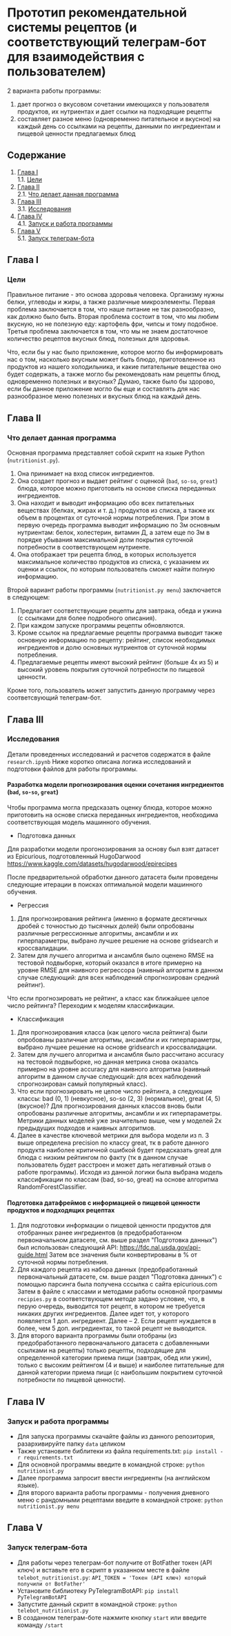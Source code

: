 # Прототип рекомендательной системы рецептов (и соответствующий телеграм-бот для взаимодействия с пользователем)
2 варианта работы программы: 
1) дает прогноз о вкусовом сочетании имеющихся у пользователя продуктов, их нутриентах и дает ссылки на подходящие рецепты 
2) составляет разное меню (одновременно питательное и вкусное) на каждый день со ссылками на рецепты, данными по ингредиентам и пищевой ценности  предлагаемых блюд

## Содержание

1. [Глава I](#глава-i) \
    1.1. [Цели](#Цели)
2. [Глава II](#глава-ii) \
    2.1. [Что делает данная программа](#Что-делает-данная-программа)
3. [Глава III](#глава-iii) \
    3.1. [Исследования](#Исследования)
4. [Глава IV](#глава-iv) \
    4.1. [Запуск и работа программы](#Запуск-и-работа-программы)
5. [Глава V](#глава-v) \
    5.1. [Запуск телеграм-бота](#Запуск-телеграм-бота)

   

## Глава I
### Цели

Правильное питание - это основа здоровья человека. Организму нужны белки, углеводы и жиры, а также различные микроэлементы.
Первая проблема заключается в том, что наше питание не так разнообразно, как должно было быть.
Вторая проблема состоит в том, что мы любим вкусную, но не полезную еду: картофель фри, чипсы и тому подобное. 
Третья проблема заключается в том, что мы не знаем достаточное количество рецептов вкусных блюд, полезных для здоровья.

Что, если бы у нас было приложение, которое могло бы информировать нас о том, насколько вкусным может быть блюдо, приготовленное из продуктов из нашего холодильника, и какие питательные вещества оно будет содержать, а также могло бы рекомендовать нам рецепты блюд, одновременно полезных и вкусных? Думаю, также было бы здорово, если бы данное приложение могло бы еще и составлять для нас разнообразное меню полезных и вкусных блюд на каждый день.

## Глава II
### Что делает данная программа

Основная программа представляет собой скрипт на языке Python (`nutritionist.py`).
1. Она принимает на вход список ингредиентов.
2. Она создает прогноз и выдает рейтинг с оценкой (`bad`, `so-so`, `great`) блюда, которое можно приготовить на основе списка переданных ингредиентов.
3. Она находит и выводит информацию обо всех питательных веществах (белках, жирах и т. д.) продуктов из списка, а также их объем в процентах от суточной нормы потребления. При этом в первую очередь программа выводит информацию по 3м основным нутриентам: белок, холестерин, витамин Д, а затем еще по 3м в порядке убывания  максимальной доли покрытия суточной потребности в соответствующем нутриенте.
4. Она отображает три рецепта блюд, в которых используется максимальное количество продуктов из списка, с указанием их оценки и ссылок, по которым пользователь сможет найти полную информацию.

Второй вариант работы программы (`nutritionist.py menu`) заключается в следующем:
1. Предлагает соответствующие рецепты для завтрака, обеда и ужина (с ссылками для более подробного описания).
2. При каждом запуске программы рецепты обновляются.
3. Кроме ссылок на предлагаемые рецепты программа выводит также основную информацию по рецепту: 
рейтинг, список необходимых ингредиентов и долю основных нутриентов от суточной нормы потребления.
4. Предлагаемые рецепты имеют высокий рейтинг (больше 4х из 5) и высокий уровень покрытия суточной потребности по пищевой ценности.

Кроме того, пользователь может запустить данную программу через соответсвующий телеграм-бот.

## Глава III
### Исследования

Детали проведенных исследований и расчетов содержатся в файле `research.ipynb`
Ниже коротко описана логика исследований и подготовки файлов для работы программы.

#### Разработка модели прогнозирования оценки сочетания ингредиентов (`bad`, `so-so`, `great`)

Чтобы программа могла предсказать оценку блюда, которое можно приготовить на основе списка переданных ингредиентов, необходима соответствующая модель машинного обучения. 

* Подготовка данных 

Для разработки модели прогонозирования за основу был взят датасет из Epicurious, подготовленный HugoDarwood  https://www.kaggle.com/datasets/hugodarwood/epirecipes

После предварительной обработки данного датасета были проведены следующие итерации в поисках оптимальной модели машинного обучения.

* Регрессия

 1. Для прогнозирования рейтинга (именно в формате десятичных дробей с точностью до тысячных долей) были опробованы различные регрессионные алгоритмы, ансамбли и их гиперпараметры, выбрано лучшее решение на основе gridsearch и кроссвалидации.
 2. Затем для лучшего алгоритма и ансамбля было оценено RMSE на тестовой подвыборке, который оказался в итоге примерно на уровне RMSE для наивного регрессора (наивный алгоритм в данном случае следующий: для всех наблюдений спрогнозирован средний рейтинг).

Что если прогнозировать не рейтинг, а класс как ближайшее целое число рейтинга?
Переходим к моделям классификации.

* Классификация

1. Для прогнозирования класса (как целого числа рейтинга) были опробованы различные алгоритмы, ансамбли и их гиперпараметры, выбрано лучшее решение на основе gridsearch и кроссвалидации.
2. Затем для лучшего алгоритма и ансамбля было рассчитано accuracy на тестовой подвыборке, но данная метрика снова оказалсь примерно на уровне accuracy для наивного алгоритма (наивный алгоритм в данном случае следующий: для всех наблюдений спрогнозирован самый популярный класс).
3. Что если прогнозировать не целое число рейтинга, а следующие классы: bad (0, 1) (невкусное), so-so (2, 3) (нормальное), great (4, 5) (вкусное)?
Для прогнозирования  данных классов вновь были опробованы различные алгоритмы, ансамбли и их гиперпараметры. Метрики данных моделей уже значительно выше, чем у моделей 2х предыдущих подходов и наивных алгоритмов.
4. Далее в качестве ключевой метрики для выбора модели из п. 3 выше определена precision по классу great, тк в работе данного продукта наиболее критичной ошибкой будет предсказать great для блюда с низким рейтингом по факту (тк в данном случае пользователь будет расстроен и может дать негативный отзыв о работе программы). 
Исходя из данной логики была выбрана модель классификации по классам (bad, so-so, great) на основе алгоритма RandomForestClassifier.

#### Подготовка датафреймов с информацией о пищевой ценности продуктов и подходящих рецептах

1. Для подготовки информации о пищевой ценности продуктов для отобранных ранее ингредиентов (в предобработанном первоначальном датасете, см. выше раздел "Подготовка данных")  был использован следующий API: https://fdc.nal.usda.gov/api-guide.html 
Затем все значения были конвертированы в % от суточной нормы потребления.
2. Для каждого рецепта из набора данных (предобработанный первоначальный датасете, см. выше раздел "Подготовка данных") с помощью парсинга была получена сссылка с сайта epicurious.com
Затем в файле с классами и методами работы основной программы `reсipies.py` в соответствующем методе задано условие, что, в перую очередь, выводится тот рецепт, в котором не требуется никаких других ингредиентов.  Далее идет тот, у которого появляется 1 доп. ингредиент. Далее – 2. Если рецепт нуждается в более, чем 5 доп. ингредиентах, то такой рецепт не выводится.     
3. Для второго варианта программы были отобраны (из предобработанного первоначального датасета с добавленными ссылками на рецепты) только рецепты,  подходящие для определенной категории приема пищи (завтрак, обед или ужин), только с высоким рейтингом (4 и выше) и наиболее питательные для данной категории приема пищи (с наибольшим покрытием суточной потребности по пищевой ценности). 


## Глава IV
### Запуск и работа программы

 - Для запуска программы скачайте файлы из данного репозитория, разархивируйте папку `data` целиком
 - Также установите библитеки из файла requirements.txt: `pip install -r requirements.txt`
 - Для основной программы введите в командной строке: `python nutritionist.py`
 - Далее программа запросит ввести ингредиенты (на английском языке).
 - Для второго варианта работы программы - получения дневного меню с рандомными рецептами введите в командной строке: `python nutritionist.py menu`

## Глава V
### Запуск телеграм-бота

 - Для работы через телеграм-бот получите от BotFather токен (API ключ) и вставьте его в скрипт в указанном месте в файле `telebot_nutritionist.py`:
 `API_TOKEN = 'Токен (API ключ) который получили от BotFather'`
 - Установите библиотеку PyTelegramBotAPI: `pip install PyTelegramBotAPI`
 - Запустите данный скрипт в командной строке: `python telebot_nutritionist.py`
 - В созданном телеграм-боте нажмите кнопку `start` или введите команду `/start`
